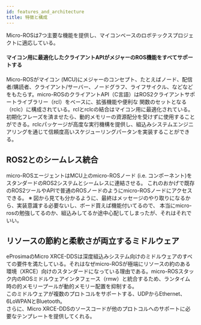 ```yaml
---
id: features_and_architecture
title: 特徴と構成
---
```

  
Micro-ROSは7つ主要な機能を提供し、マイコンベースのロボテックスプロジェクトに適応している。

<h4>マイコン用に最適化したクライアントAPIがメジャーのROS機能をすべてサポートする</h4>

Micro-ROSがマイコン (MCU)にメジャーのコンセプト、たとえばノード、配信者/購読者、クライアント/サーバー、ノードグラフ、ライフサイクル、などなどをもたらす。micro-ROSのクライアントAPI（C言語）はROS2クライアントサポートライブラリー（rcl）をベースに、拡張機能や便利な
関数のセットとなる（rclc）に構成されている。rclとrclcの結合はマイコン用に最適化されている。初期化フレーズを済ませたら、動的メモリーの資源配分を受けずに使用することができる。rclcパッケージが高度な実行機構を提供し、組込みシステムエンジニアリングを通じて信頼度高いスケジューリングパータンを実装することができる。

## **ROS2とのシームレス統合**

micro-ROSエージェントはMCU上のmicro-ROSノード (i.e. コンポーネント)をスタンダードのROS2システムとシームレスに連結させる。
これのおかげで既存のROS2ツールやAPIで普通のROSノードのようにmicro-ROSノードにアクセスできる。
※ 図から見ても分かるように、最終はメッセージのやり取りになるから、実装意識する必要ないし、ボード買えば機能付いてるので、
本当にmicro-rosの勉強してるのか、組込みしてるか途中心配してしまったが、それはそれでいい。

## **リソースの節約と柔軟さが両立するミドルウェア**

eProsimaのMicro XRCE-DDSは深度組込みシステム向けのミドルウェアのすべての要件を満たしている。それはなぜmicro-ROSが極端にリソースの約のある環境（XRCE）向けのスタンダードになっている理由である。micro-ROSスタック内のROSミドルウェアインタフェース（rmw）と統合するため、ランタイム時の的メモリープールが動的メモリー配置を抑制する。   
このミドルウェアが複数のプロトコルをサポートする、UDPからEthernet、6LoWPANとBluetooth。   
さらに、Micro XRCE-DDSのソースコードが他のプロトコルへのサポートに必要なテンプレートを提供してくれる。